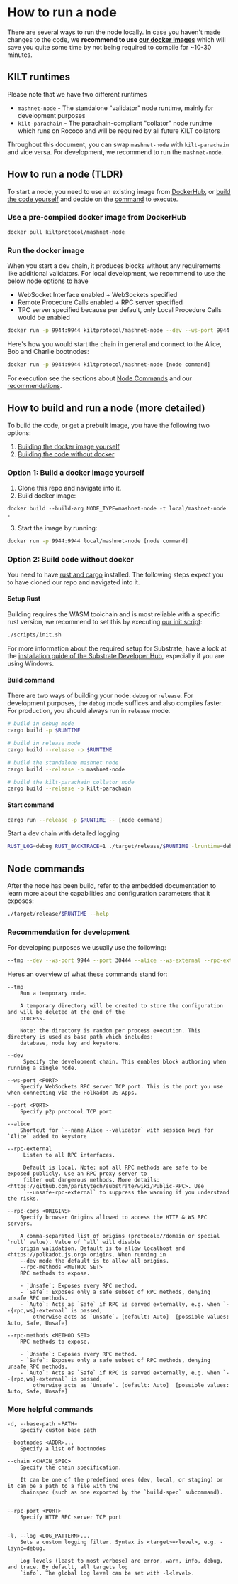 # How to run a node

There are several ways to run the node locally.
In case you haven't made changes to the code, we **recommend to use [our docker images](https://hub.docker.com/r/kiltprotocol/mashnet-node)** which will save you quite some time by not being required to compile for ~10-30 minutes.

## KILT runtimes

Please note that we have two different runtimes
* `mashnet-node` - The standalone "validator" node runtime, mainly for development purposes
* `kilt-parachain` - The parachain-compliant "collator" node runtime which runs on Rococo and will be required by all future KILT collators

Throughout this document, you can swap `mashnet-node` with `kilt-parachain` and vice versa.
For development, we recommend to run the `mashnet-node`.

## How to run a node (TLDR)

To start a node, you need to use an existing image from [DockerHub](https://hub.docker.com/r/kiltprotocol/mashnet-node), or [build the code yourself](#option-3-build-code-without-docker) and decide on the [command](#node-commands) to execute.

### Use a pre-compiled docker image from DockerHub

```bash
docker pull kiltprotocol/mashnet-node
```
### Run the docker image

When you start a dev chain, it produces blocks without any requirements like additional validators.
For local development, we recommend to use the below node options to have 
* WebSocket Interface enabled + WebSockets specified 
* Remote Procedure Calls enabled + RPC server specified
* TPC server specified
because per default, only Local Procedure Calls would be enabled 

```bash
docker run -p 9944:9944 kiltprotocol/mashnet-node --dev --ws-port 9944 --ws-external --rpc-external --rpc-methods=unsafe
```

Here's how you would start the chain in general and connect to the Alice, Bob and Charlie bootnodes:

```bash
docker run -p 9944:9944 kiltprotocol/mashnet-node [node command]
```

For execution see the sections about [Node Commands](#node-commands) and our [recommendations](#recommendation-for-development).

## How to build and run a node (more detailed)

To build the code, or get a prebuilt image, you have the following two options:

1. [Building the docker image yourself](#option-1-build-a-docker-image-yourself)
2. [Building the code without docker](#option-2-build-code-without-docker)

### Option 1: Build a docker image yourself

1. Clone this repo and navigate into it.
2. Build docker image:

```
docker build --build-arg NODE_TYPE=mashnet-node -t local/mashnet-node .
```

3. Start the image by running:

```bash
docker run -p 9944:9944 local/mashnet-node [node command]
```

### Option 2: Build code without docker

You need to have [rust and cargo](https://doc.rust-lang.org/cargo/getting-started/installation.html) installed.
The following steps expect you to have cloned our repo and navigated into it.

#### Setup Rust

Building requires the WASM toolchain and is most reliable with a specific rust version, we recommend to set this by executing [our init script](../scripts/init.sh): 

```bash
./scripts/init.sh
```

For more information about the required setup for Substrate, have a look at the [installation guide of the Substrate Developer Hub](https://substrate.dev/docs/en/knowledgebase/getting-started/), especially if you are using Windows.

#### Build command

There are two ways of building your node: `debug` or `release`.
For development purposes, the `debug` mode suffices and also compiles faster.
For production, you should always run in `release` mode.

```bash
# build in debug mode
cargo build -p $RUNTIME

# build in release mode 
cargo build --release -p $RUNTIME

# build the standalone mashnet node
cargo build --release -p mashnet-node

# build the kilt-parachain collator node 
cargo build --release -p kilt-parachain
```

#### Start command

```bash
cargo run --release -p $RUNTIME -- [node command]
```

Start a dev chain with detailed logging

```bash
RUST_LOG=debug RUST_BACKTRACE=1 ./target/release/$RUNTIME -lruntime=debug --dev
```

## Node commands

After the node has been build, refer to the embedded documentation to learn more about the capabilities and configuration parameters that it exposes:

```bash
./target/release/$RUNTIME --help
```

### Recommendation for development

For developing purposes we usually use the following:

```bash
--tmp --dev --ws-port 9944 --port 30444 --alice --ws-external --rpc-external --rpc-cors all --rpc-methods=unsafe
```

Heres an overview of what these commands stand for:

```
--tmp
    Run a temporary node.

    A temporary directory will be created to store the configuration and will be deleted at the end of the
    process.

    Note: the directory is random per process execution. This directory is used as base path which includes:
    database, node key and keystore.

--dev
     Specify the development chain. This enables block authoring when running a single node.

--ws-port <PORT>
    Specify WebSockets RPC server TCP port. This is the port you use when connecting via the Polkadot JS Apps.

--port <PORT>
    Specify p2p protocol TCP port

--alice
    Shortcut for `--name Alice --validator` with session keys for `Alice` added to keystore

--rpc-external
     Listen to all RPC interfaces.

     Default is local. Note: not all RPC methods are safe to be exposed publicly. Use an RPC proxy server to
     filter out dangerous methods. More details: <https://github.com/paritytech/substrate/wiki/Public-RPC>. Use
     `--unsafe-rpc-external` to suppress the warning if you understand the risks.

--rpc-cors <ORIGINS>
    Specify browser Origins allowed to access the HTTP & WS RPC servers.

    A comma-separated list of origins (protocol://domain or special `null` value). Value of `all` will disable
    origin validation. Default is to allow localhost and <https://polkadot.js.org> origins. When running in
    --dev mode the default is to allow all origins.
    --rpc-methods <METHOD SET>
    RPC methods to expose.

    - `Unsafe`: Exposes every RPC method.
    - `Safe`: Exposes only a safe subset of RPC methods, denying unsafe RPC methods.
    - `Auto`: Acts as `Safe` if RPC is served externally, e.g. when `--{rpc,ws}-external` is passed,
        otherwise acts as `Unsafe`. [default: Auto]  [possible values: Auto, Safe, Unsafe]

--rpc-methods <METHOD SET>
    RPC methods to expose.

    - `Unsafe`: Exposes every RPC method.
    - `Safe`: Exposes only a safe subset of RPC methods, denying unsafe RPC methods.
    - `Auto`: Acts as `Safe` if RPC is served externally, e.g. when `--{rpc,ws}-external` is passed,
        otherwise acts as `Unsafe`. [default: Auto]  [possible values: Auto, Safe, Unsafe]
```

### More helpful commands

```
-d, --base-path <PATH>
    Specify custom base path

--bootnodes <ADDR>...
    Specify a list of bootnodes

--chain <CHAIN_SPEC>
    Specify the chain specification.

    It can be one of the predefined ones (dev, local, or staging) or it can be a path to a file with the
    chainspec (such as one exported by the `build-spec` subcommand).


--rpc-port <PORT>
    Specify HTTP RPC server TCP port


-l, --log <LOG_PATTERN>...
    Sets a custom logging filter. Syntax is <target>=<level>, e.g. -lsync=debug.

    Log levels (least to most verbose) are error, warn, info, debug, and trace. By default, all targets log
    `info`. The global log level can be set with -l<level>.
```
